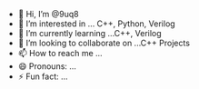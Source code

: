 - 👋 Hi, I’m @9uq8
- 👀 I’m interested in ... C++, Python, Verilog
- 🌱 I’m currently learning ...C++, Verilog
- 💞️ I’m looking to collaborate on ...C++ Projects
- 📫 How to reach me ... 
- 😄 Pronouns: ...
- ⚡ Fun fact: ... 

<!---
9uq8/9uq8 is a ✨ special ✨ repository because its `README.md` (this file) appears on your GitHub profile.
You can click the Preview link to take a look at your changes.
--->
